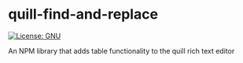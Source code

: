 # quill-find-and-replace

[![License: GNU](https://img.shields.io/badge/License-GNU-yellow.svg)](https://opensource.org/licenses/GNU)

An NPM library that adds table functionality to the quill rich text editor

